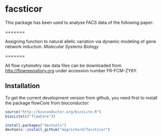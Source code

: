 # facsticor

This package has been used to analyse FACS data of the following paper:

=======

 Assigning function to natural allelic variation via dynamic modeling of gene network induction. 
*Molecular Systems Biology* 

=======


All flow cytometry raw data files can be downloaded from http://flowrepository.org under accession number FR-FCM-ZY6Y.

## Installation

To get the current development version from github, you need first to install the package flowCore from bioconductor:

```R
source("http://bioconductor.org/biocLite.R")
biocLite(c("flowCore"))
```

```R
install.packages("devtools")
devtools::install_github("magrichard/facsticor")
```
